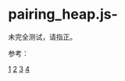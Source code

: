 # pairing_heap.js-

未完全测试，请指正。

参考：

[1](https://www.boost.org/doc/libs/1_80_0/boost/heap/pairing_heap.hpp)
[2](file://boost_1_80_0/doc/html/boost/heap/pairing_heap.html)
[3](https://github.com/mikolalysenko/pairing-heap.git)
[4](https://github.com/mgraczyk/PairingHeap.js)